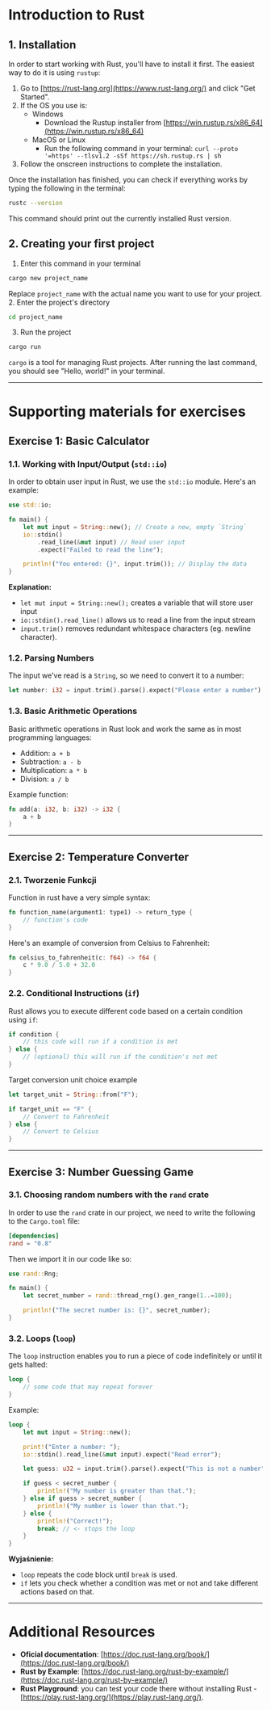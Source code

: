 # Introduction to Rust

## 1. Installation

In order to start working with Rust, you'll have to install it first. The easiest way to do it is using `rustup`:

1. Go to [https://rust-lang.org](https://www.rust-lang.org/) and click "Get Started".
2. If the OS you use is:
    - Windows
      - Download the Rustup installer from [https://win.rustup.rs/x86_64](https://win.rustup.rs/x86_64)
    - MacOS or Linux
      - Run the following command in your terminal: `curl --proto '=https' --tlsv1.2 -sSf https://sh.rustup.rs | sh`
3. Follow the onscreen instructions to complete the installation.

Once the installation has finished, you can check if everything works by typing the following in the terminal:

```bash
rustc --version
```

This command should print out the currently installed Rust version.

## 2. Creating your first project

1. Enter this command in your terminal

```bash
cargo new project_name
```

Replace `project_name` with the actual name you want to use for your project.
2. Enter the project's directory

```bash
cd project_name
```
3. Run the project

```bash
cargo run
```

`cargo` is a tool for managing Rust projects. After running the last command, you should see "Hello, world!" in your terminal.

---

# Supporting materials for exercises

## Exercise 1: Basic Calculator

### 1.1. Working with Input/Output (`std::io`)

In order to obtain user input in Rust, we use the `std::io` module. Here's an example:

```rust
use std::io;

fn main() {
    let mut input = String::new(); // Create a new, empty `String`
    io::stdin()
        .read_line(&mut input) // Read user input
        .expect("Failed to read the line");

    println!("You entered: {}", input.trim()); // Display the data
}
```

**Explanation:**
- `let mut input = String::new();` creates a variable that will store user input
- `io::stdin().read_line()` allows us to read a line from the input stream
- `input.trim()` removes redundant whitespace characters (eg. newline character).

### 1.2. Parsing Numbers

The input we've read is a `String`, so we need to convert it to a number:

```rust
let number: i32 = input.trim().parse().expect("Please enter a number");
```

### 1.3. Basic Arithmetic Operations

Basic arithmetic operations in Rust look and work the same as in most programming languages:

- Addition: `a + b`
- Subtraction: `a - b`
- Multiplication: `a * b`
- Division: `a / b`

Example function:

```rust
fn add(a: i32, b: i32) -> i32 {
    a + b
}
```

---

## Exercise 2: Temperature Converter

### 2.1. Tworzenie Funkcji

Function in rust have a very simple syntax:

```rust
fn function_name(argument1: type1) -> return_type {
    // function's code
}
```

Here's an example of conversion from Celsius to Fahrenheit:

```rust
fn celsius_to_fahrenheit(c: f64) -> f64 {
    c * 9.0 / 5.0 + 32.0
}
```

### 2.2. Conditional Instructions (`if`)

Rust allows you to execute different code based on a certain condition using `if`:

```rust
if condition {
    // this code will run if a condition is met
} else {
    // (optional) this will run if the condition's not met
}
```

Target conversion unit choice example

```rust
let target_unit = String::from("F");

if target_unit == "F" {
    // Convert to Fahrenheit
} else {
    // Convert to Celsius
}
```

---

## Exercise 3: Number Guessing Game

### 3.1. Choosing random numbers with the `rand` crate

In order to use the `rand` crate in our project, we need to write the following to the `Cargo.toml` file:

```toml
[dependencies]
rand = "0.8"
```

Then we import it in our code like so:

```rust
use rand::Rng;

fn main() {
    let secret_number = rand::thread_rng().gen_range(1..=100);

    println!("The secret number is: {}", secret_number);
}
```

### 3.2. Loops (`loop`)

The `loop` instruction enables you to run a piece of code indefinitely or until it gets halted:

```rust
loop {
    // some code that may repeat forever
}
```

Example:

```rust
loop {
    let mut input = String::new();

    print!("Enter a number: ");
    io::stdin().read_line(&mut input).expect("Read error");

    let guess: u32 = input.trim().parse().expect("This is not a number");

    if guess < secret_number {
        println!("My number is greater than that.");
    } else if guess > secret_number {
        println!("My number is lower than that.");
    } else {
        println!("Correct!");
        break; // <- stops the loop
    }
}
```

**Wyjaśnienie:**
- `loop` repeats the code block until `break` is used.
- `if` lets you check whether a condition was met or not and take different actions based on that.

---

# Additional Resources

- **Oficial documentation**: [https://doc.rust-lang.org/book/](https://doc.rust-lang.org/book/)
- **Rust by Example**: [https://doc.rust-lang.org/rust-by-example/](https://doc.rust-lang.org/rust-by-example/)
- **Rust Playground**: you can test your code there without installing Rust - [https://play.rust-lang.org/](https://play.rust-lang.org/).
